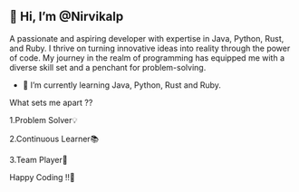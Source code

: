 
 👋 Hi, I’m @Nirvikalp
- 
A passionate and aspiring developer with expertise in Java, Python, Rust, and Ruby. I thrive on turning innovative ideas into reality through the power of code. My journey in the realm of programming has equipped me with a diverse skill set and a penchant for problem-solving.
- 🌱 I’m currently learning Java, Python, Rust and Ruby.

What sets me apart ??

1.Problem Solver💡

2.Continuous Learner📚

3.Team Player🤝


Happy Coding !!🚀

  
